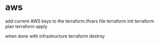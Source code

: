 # aws
add current AWS keys to the terraform.tfvars file
terraform init
terraform plan
terraform apply

when done with infrastructure
terraform destroy
